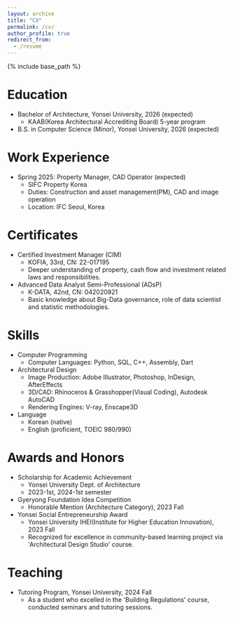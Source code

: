 ```yaml
---
layout: archive
title: "CV"
permalink: /cv/
author_profile: true
redirect_from:
  - /resume
---
```


{% include base_path %}


Education
======
* Bachelor of Architecture, Yonsei University, 2026 (expected)
  * KAAB(Korea Architectural Accrediting Board) 5-year program
* B.S. in Computer Science (Minor), Yonsei University, 2026 (expected)

Work Experience
======
* Spring 2025: Property Manager, CAD Operator (expected)
  * SIFC Property Korea
  * Duties: Construction and asset management(PM), CAD and image operation
  * Location: IFC Seoul, Korea

Certificates
======
* Certified Investment Manager (CIM)
  * KOFIA, 33rd, CN: 22-017195
  * Deeper understanding of property, cash flow and investment related laws and responsibilities.
* Advanced Data Analyst Semi-Professional (ADsP)
  * K-DATA, 42nd, CN: 042020921
  * Basic knowledge about Big-Data governance, role of data scientist and statistic methodologies.

Skills
======
* Computer Programming
  * Computer Languages: Python, SQL, C++, Assembly, Dart
* Architectural Design
  * Image Production: Adobe Illustrator, Photoshop, InDesign, AfterEffects
  * 3D/CAD: Rhinoceros & Grasshopper(Visual Coding), Autodesk AutoCAD
  * Rendering Engines: V-ray, Enscape3D
* Language
  * Korean (native)
  * English (proficient, TOEIC 980/990)

<!-- Publications
======
  <ul>{% for post in site.publications reversed %}
    {% include archive-single-cv.html %}
  {% endfor %}</ul> -->
  
<!-- Talks
======
  <ul>{% for post in site.talks reversed %}
    {% include archive-single-talk-cv.html  %}
  {% endfor %}</ul> -->
  
Awards and Honors
======
* Scholarship for Academic Achievement
  * Yonsei University Dept. of Architecture
  * 2023-1st, 2024-1st semester
* Gyeryong Foundation Idea Competition
  * Honorable Mention (Architecture Category), 2023 Fall
* Yonsei Social Entrepreneurship Award
  * Yonsei University IHEI(Institute for Higher Education Innovation), 2023 Fall
  * Recognized for excellence in community-based learning project via 'Architectural Design Studio' course.

Teaching
======
* Tutoring Program, Yonsei University, 2024 Fall
  * As a student who excelled in the 'Building Regulations' course, conducted seminars and tutoring sessions.
  
